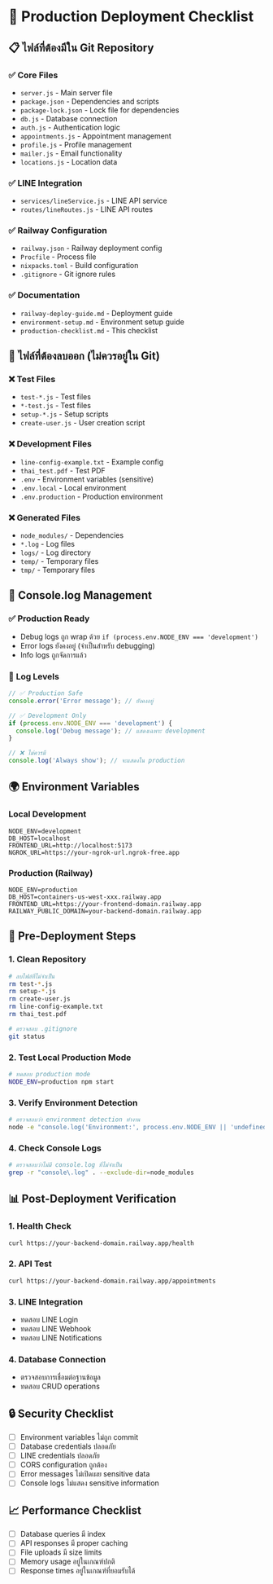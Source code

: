 # 🚀 Production Deployment Checklist

## 📋 ไฟล์ที่ต้องมีใน Git Repository

### ✅ **Core Files**
- `server.js` - Main server file
- `package.json` - Dependencies and scripts
- `package-lock.json` - Lock file for dependencies
- `db.js` - Database connection
- `auth.js` - Authentication logic
- `appointments.js` - Appointment management
- `profile.js` - Profile management
- `mailer.js` - Email functionality
- `locations.js` - Location data

### ✅ **LINE Integration**
- `services/lineService.js` - LINE API service
- `routes/lineRoutes.js` - LINE API routes

### ✅ **Railway Configuration**
- `railway.json` - Railway deployment config
- `Procfile` - Process file
- `nixpacks.toml` - Build configuration
- `.gitignore` - Git ignore rules

### ✅ **Documentation**
- `railway-deploy-guide.md` - Deployment guide
- `environment-setup.md` - Environment setup guide
- `production-checklist.md` - This checklist

## 🚫 ไฟล์ที่ต้องลบออก (ไม่ควรอยู่ใน Git)

### ❌ **Test Files**
- `test-*.js` - Test files
- `*-test.js` - Test files
- `setup-*.js` - Setup scripts
- `create-user.js` - User creation script

### ❌ **Development Files**
- `line-config-example.txt` - Example config
- `thai_test.pdf` - Test PDF
- `.env` - Environment variables (sensitive)
- `.env.local` - Local environment
- `.env.production` - Production environment

### ❌ **Generated Files**
- `node_modules/` - Dependencies
- `*.log` - Log files
- `logs/` - Log directory
- `temp/` - Temporary files
- `tmp/` - Temporary files

## 🔧 Console.log Management

### ✅ **Production Ready**
- Debug logs ถูก wrap ด้วย `if (process.env.NODE_ENV === 'development')`
- Error logs ยังคงอยู่ (จำเป็นสำหรับ debugging)
- Info logs ถูกจัดการแล้ว

### 📝 **Log Levels**
```javascript
// ✅ Production Safe
console.error('Error message'); // ยังคงอยู่

// ✅ Development Only
if (process.env.NODE_ENV === 'development') {
  console.log('Debug message'); // แสดงเฉพาะ development
}

// ❌ ไม่ควรมี
console.log('Always show'); // จะแสดงใน production
```

## 🌍 Environment Variables

### **Local Development**
```env
NODE_ENV=development
DB_HOST=localhost
FRONTEND_URL=http://localhost:5173
NGROK_URL=https://your-ngrok-url.ngrok-free.app
```

### **Production (Railway)**
```env
NODE_ENV=production
DB_HOST=containers-us-west-xxx.railway.app
FRONTEND_URL=https://your-frontend-domain.railway.app
RAILWAY_PUBLIC_DOMAIN=your-backend-domain.railway.app
```

## 🚀 Pre-Deployment Steps

### 1. **Clean Repository**
```bash
# ลบไฟล์ที่ไม่จำเป็น
rm test-*.js
rm setup-*.js
rm create-user.js
rm line-config-example.txt
rm thai_test.pdf

# ตรวจสอบ .gitignore
git status
```

### 2. **Test Local Production Mode**
```bash
# ทดสอบ production mode
NODE_ENV=production npm start
```

### 3. **Verify Environment Detection**
```bash
# ตรวจสอบว่า environment detection ทำงาน
node -e "console.log('Environment:', process.env.NODE_ENV || 'undefined')"
```

### 4. **Check Console Logs**
```bash
# ตรวจสอบว่าไม่มี console.log ที่ไม่จำเป็น
grep -r "console\.log" . --exclude-dir=node_modules
```

## 📊 Post-Deployment Verification

### 1. **Health Check**
```bash
curl https://your-backend-domain.railway.app/health
```

### 2. **API Test**
```bash
curl https://your-backend-domain.railway.app/appointments
```

### 3. **LINE Integration**
- ทดสอบ LINE Login
- ทดสอบ LINE Webhook
- ทดสอบ LINE Notifications

### 4. **Database Connection**
- ตรวจสอบการเชื่อมต่อฐานข้อมูล
- ทดสอบ CRUD operations

## 🔒 Security Checklist

- [ ] Environment variables ไม่ถูก commit
- [ ] Database credentials ปลอดภัย
- [ ] LINE credentials ปลอดภัย
- [ ] CORS configuration ถูกต้อง
- [ ] Error messages ไม่เปิดเผย sensitive data
- [ ] Console logs ไม่แสดง sensitive information

## 📈 Performance Checklist

- [ ] Database queries มี index
- [ ] API responses มี proper caching
- [ ] File uploads มี size limits
- [ ] Memory usage อยู่ในเกณฑ์ปกติ
- [ ] Response times อยู่ในเกณฑ์ที่ยอมรับได้
